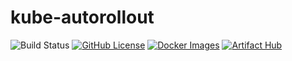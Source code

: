 # kube-autorollout

![Build Status](https://github.com/juv/kube-autorollout/actions/workflows/docker-publish.yml/badge.svg)
[![GitHub License](https://img.shields.io/github/license/juv/kube-autorollout?color=blue)](./LICENSE)
[![Docker Images](https://img.shields.io/badge/Docker_images-GHCR-blue?logo=docker)](https://github.com/juv/kube-autorollout/pkgs/container/kube-autorollout)
[![Artifact Hub](https://img.shields.io/endpoint?color=blue&url=https://artifacthub.io/badge/repository/kube-autorollout)](https://artifacthub.io/packages/search?repo=kube-autorollout)